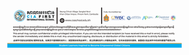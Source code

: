 ![Image Alt](https://github.com/panhamuong168/ciafirst-png-public/blob/8cb38929647a33b25bcedabccb676428c1314b46/CA.png)
